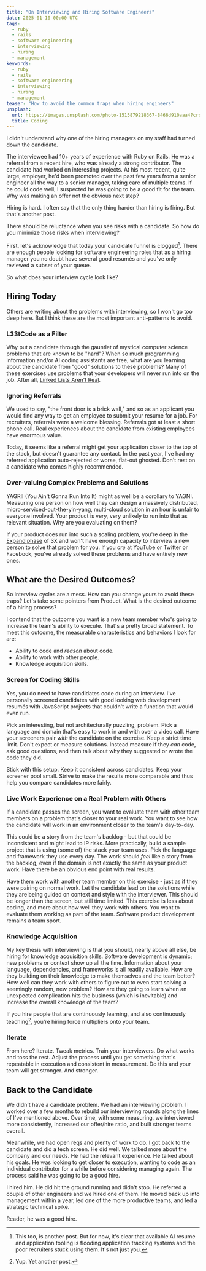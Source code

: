 ```yaml
---
title: "On Interviewing and Hiring Software Engineers"
date: 2025-01-10 00:00 UTC
tags:
  - ruby
  - rails
  - software engineering
  - interviewing
  - hiring
  - management
keywords:
  - ruby
  - rails
  - software engineering
  - interviewing
  - hiring
  - management
teaser: "How to avoid the common traps when hiring engineers"
unsplash: 
  url: https://images.unsplash.com/photo-1515879218367-8466d910aaa4?crop=entropy&cs=tinysrgb&fit=max&fm=jpg&ixid=M3w0NjkxMjJ8MHwxfGFsbHx8fHx8fHx8fDE3MzY1NDM1OTh8&ixlib=rb-4.0.3&q=80&w=1080&utm_source=dwfs_journal_big_pencil&utm_medium=referral&utm_campaign=api-credit
  title: Coding
---
```


[ll]: https://www.instagram.com/alberta.tech/reel/DEgk9XzNz1t/
[3x-text]: https://medium.com/@kentbeck_7670/the-product-development-triathlon-6464e2763c46

I didn't understand why one of the hiring managers on my staff had turned down the candidate.

The interviewee had 10+ years of experience with Ruby on Rails. He was a referral from a recent hire, who was already a strong contributor. The candidate had worked on interesting projects. At his most recent, quite large, employer, he'd been promoted over the past few years from a senior engineer all the way to a senior manager, taking care of multiple teams. If he could code well, I suspected he was going to be a good fit for the team. Why was making an offer not the obvious next step?

Hiring is hard. I often say that the only thing harder than hiring is firing. But that's another post.

There should be reluctance when you see risks with a candidate. So how do you minimize those risks when interviewing?

First, let's acknowledge that today your candidate funnel is clogged[^1]. There are enough people looking for software engineering roles that as a hiring manager you no doubt have several good resumés and you've only reviewed a subset of your queue.

So what does your interview cycle look like?

## Hiring Today

Others are writing about the problems with interviewing, so I won't go too deep here. But I think these are the most important anti-patterns to avoid.

### L33tCode as a Filter

Why put a candidate through the gauntlet of mystical computer science problems that are known to be "hard"? When so much programming information and/or AI coding assistants are free, what are you learning about the candidate from "good" solutions to these problems? Many of these exercises use problems that your developers will never run into on the job. After all, [Linked Lists Aren't Real][ll].

### Ignoring Referrals

We used to say, "the front door is a brick wall," and so as an applicant you would find any way to get an employee to submit your resume for a job. For recruiters, referrals were a welcome blessing. Referrals got at least a short phone call. Real experiences about the candidate from existing employees have enormous value.

Today, it seems like a referral might get your application closer to the top of the stack, but doesn't guarantee any contact. In the past year, I've had my referred application auto-rejected or worse, flat-out ghosted. Don't rest on a candidate who comes highly recommended.

### Over-valuing Complex Problems and Solutions

YAGRII (You Ain't Gonna Run Into It) might as well be a corollary to YAGNI. Measuring one person on how well they can design a massively distributed, micro-serviced-out-the-yin-yang, multi-cloud solution in an hour is unfair to everyone involved. Your product is very, very unlikely to run into that as relevant situation. Why are you evaluating on them?

If your product does run into such a scaling problem, you're deep in the [Expand phase][3x-text] of 3X and won't have enough capacity to interview a new person to solve that problem for you. If you _are_ at YouTube or Twitter or Facebook, you've already solved these problems and have entirely new ones.

## What are the Desired Outcomes?

So interview cycles are a mess. How can you change yours to avoid these traps? Let's take some pointers from Product. What is the desired outcome of a hiring process?

I contend that the outcome you want is a new team member who's going to increase the team's ability to execute. That's a pretty broad statement. To meet this outcome, the measurable characteristics and behaviors I look for are:

- Ability to code and _reason_ about code.
- Ability to work with other people.
- Knowledge acquisition skills.

### Screen for Coding Skills

Yes, you do need to have candidates code during an interview. I've personally screened candidates with good looking web development resumés with JavaScript projects that couldn't write a function that would even run.

Pick an interesting, but not architecturally puzzling, problem. Pick a language and domain that's easy to work in and with over a video call. Have your screeners pair _with_ the candidate on the exercise. Keep a strict time limit. Don't expect or measure solutions. Instead measure if they _can_ code, ask good questions, and then talk about why they suggested or wrote the code they did.

Stick with this setup. Keep it consistent across candidates. Keep your screener pool small. Strive to make the results more comparable and thus help you compare candidates more fairly.

### Live Work Experience on a Real Problem with Others

If a candidate passes the screen, you want to evaluate them with other team members on a problem that's closer to your real work. You want to see how the candidate will work in an environment closer to the team's day-to-day.

This could be a story from the team's backlog - but that could be inconsistent and might lead to IP risks.  More practically, build a sample project that is using (some of) the stack your team uses. Pick the language and framework they use every day. The work should _feel_ like a story from the backlog, even if the domain is not exactly the same as your product work. Have there be an obvious end point with real results.

Have them work with another team member on this exercise - just as if they were pairing on normal work. Let the candidate lead on the solutions while they are being guided on context and style with the interviewer. This should be longer than the screen, but still time limited. This exercise is less about coding, and more about how well they work with others. You want to evaluate them working as part of the team. Software product development remains a team sport.

### Knowledge Acquisition

My key thesis with interviewing is that you should, nearly above all else, be hiring for knowledge acquisition skills. Software development is dynamic; new problems or context show up all the time. Information about your language, dependencies, and frameworks is all readily available. How are they building on their knowledge to make themselves and the team better? How well can they work with others to figure out to even start solving a seemingly random, new problem? How are they going to learn when an unexpected complication hits the business (which is inevitable) and increase the overall knowledge of the team?

If you hire people that are continuously learning, and also continuously teaching[^2], you're hiring force multipliers onto your team.

### Iterate

From here? Iterate. Tweak metrics. Train your interviewers. Do what works and toss the rest. Adjust the process until you get something that's repeatable in execution and consistent in measurement. Do this and your team will get stronger. And stronger.

## Back to the Candidate

We didn't have a candidate problem. We had an interviewing problem. I worked over a few months to rebuild our interviewing rounds along the lines of I've mentioned above. Over time, with some measuring, we interviewed more consistently, increased our offer/hire ratio, and built stronger teams overall.

Meanwhile, we had open reqs and plenty of work to do. I got back to the candidate and did a tech screen. He did well. We talked more about the company and our needs. He had the relevant experience. He talked about his goals. He was looking to get closer to execution, wanting to code as an individual contributor for a while before considering managing again. The process said he was going to be a good hire.

I hired him. He did hit the ground running and didn't stop. He referred a couple of other engineers and we hired one of them. He moved back up into management within a year, led one of the more productive teams, and led a strategic technical spike.

Reader, he was a good hire.

[^1]: This too, is another post. But for now, it's clear that available AI resume and application tooling is flooding application tracking systems and the poor recruiters stuck using them. It's not just you.
[^2]: Yup. Yet another post.
